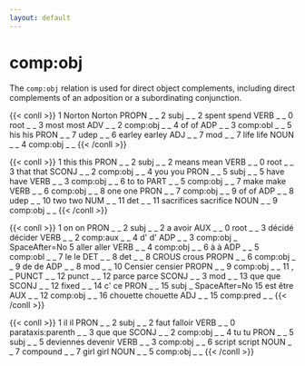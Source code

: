 ```yaml
---
layout: default
---
```


# **comp:obj**
The `comp:obj` relation is used for direct object complements, including direct complements of an adposition or a subordinating conjunction.

{{< conll >}}
1	Norton	Norton	PROPN	_	_	2	subj	_	_
2	spent	spend	VERB	_	_	0	root	_	_
3	most	most	ADV	_	_	2	comp:obj	_	_
4	of	of	ADP	_	_	3	comp:obl	_	_
5	his	his	PRON	_	_	7	udep	_	_
6	earley	earley	ADJ	_	_	7	mod	_	_
7	life	life	NOUN	_	_	4	comp:obj	_	_
{{< /conll >}}

{{< conll >}}
1	this	this	PRON	_	_	2	subj	_	_
2	means	mean	VERB	_	_	0	root	_	_
3	that	that	SCONJ	_	_	2	comp:obj	_	_
4	you	you	PRON	_	_	5	subj	_	_
5	have	have	VERB	_	_	3	comp:obj	_	_
6	to	to	PART	_	_	5	comp:obj	_	_
7	make	make	VERB	_	_	6	comp:obj	_	_
8	one	one	PRON	_	_	7	comp:obj	_	_
9	of	of	ADP	_	_	8	udep	_	_
10	two	two	NUM	_	_	11	det	_	_
11	sacrifices	sacrifice	NOUN	_	_	9	comp:obj	_	_
{{< /conll >}}


{{< conll >}}
1	on	on	PRON	_	_	2	subj	_	_
2	a	avoir	AUX	_	_	0	root	_	_
3	décidé	décider	VERB	_	_	2	comp:aux	_	_
4	d'	d'	ADP	_	_	3	comp:obj	_	SpaceAfter=No
5	aller	aller	VERB	_	_	4	comp:obj	_	_
6	à	à	ADP	_	_	5	comp:obl	_	_
7	le	le	DET	_	_	8	det	_	_
8	CROUS	crous	PROPN	_	_	6	comp:obj	_	_
9	de	de	ADP	_	_	8	mod	_	_
10	Censier	censier	PROPN	_	_	9	comp:obj	_	_
11	,	_	PUNCT	_	_	12	punct	_	_
12	parce	parce	SCONJ	_	_	3	mod	_	_
13	que	que	SCONJ	_	_	12	fixed	_	_
14	c'	ce	PRON	_	_	15	subj	_	SpaceAfter=No
15	est	être	AUX	_	_	12	comp:obj	_	_
16	chouette	chouette	ADJ	_	_	15	comp:pred	_	_
{{< /conll >}}


{{< conll >}}
1	il	il	PRON	_	_	2	subj	_	_
2	faut	falloir	VERB	_	_	0	parataxis:parenth	_	_
3	que	que	SCONJ	_	_	2	comp:obj	_	_
4	tu	tu	PRON	_	_	5	subj	_	_
5	deviennes	devenir	VERB	_	_	3	comp:obj	_	_
6	script	script	NOUN	_	_	7	compound	_	_
7	girl	girl	NOUN	_	_	5	comp:obj	_	_
{{< /conll >}}